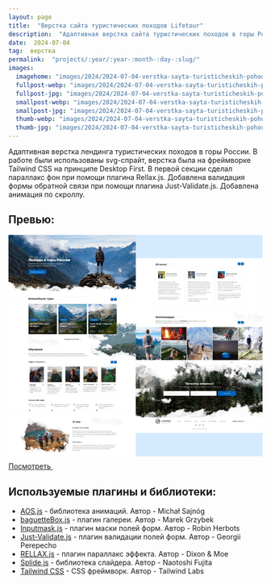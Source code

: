 ```yaml
---
layout: page
title:  "Верстка сайта туристических походов Lifetour"
description:  "Адаптивная верстка сайта туристических походов в горы России Lifetour"
date:  2024-07-04
tag:  верстка
permalink:  "projects/:year/:year-:month-:day-:slug/"
images:
  imagehome: "images/2024/2024-07-04-verstka-sayta-turisticheskih-pohodov-lifetour/1.jpg" #968x544
  fullpost-webp: "images/2024/2024-07-04-verstka-sayta-turisticheskih-pohodov-lifetour/1.webp" #968x544
  fullpost-jpg: "images/2024/2024-07-04-verstka-sayta-turisticheskih-pohodov-lifetour/1.jpg" #968x544
  smallpost-webp: "images/2024/2024-07-04-verstka-sayta-turisticheskih-pohodov-lifetour/small-post.webp" #436x244
  smallpost-jpg: "images/2024/2024-07-04-verstka-sayta-turisticheskih-pohodov-lifetour/small-post.jpg" #436x244
  thumb-webp: "images/2024/2024-07-04-verstka-sayta-turisticheskih-pohodov-lifetour/thumb-post.webp" #248x140
  thumb-jpg: "images/2024/2024-07-04-verstka-sayta-turisticheskih-pohodov-lifetour/thumb-post.jpg" #248x140
---
```


<p>Адаптивная верстка лендинга туристических походов в горы России. В работе были использованы svg-спрайт, верстка была на фреймворке Tailwind CSS на принципе Desktop First. В первой секции сделал параллакс фон при помощи плагина Rellax.js. Добавлена валидация формы обратной связи при помощи плагина Just-Validate.js. Добавлена анимация по скроллу.</p>

<h2>Превью:</h2>

<img src="images/2024/2024-07-04-verstka-sayta-turisticheskih-pohodov-lifetour/2.jpg">

<div class="full-article__button">
  <a class="button" rel="nofollow noreferrer noopener" target="_blank" href="https://lorsalio7.github.io/Lifetour/dist/">Посмотреть
    <svg class="button__icon button__icon--right" width="22" height="22">
      <use xlink:href="img/sprite.svg#new-tab-ic"></use>
    </svg>
  </a>
</div>

<h2>Используемые плагины и библиотеки:</h2>

<ul>
  <li><a href="https://michalsnik.github.io/aos/" rel="nofollow">AOS.js</a> - библиотека анимаций. Автор - Michał Sajnóg</li>
  <li><a href="https://feimosi.github.io/baguetteBox.js/" rel="nofollow">baguetteBox.js</a> - плагин галереи. Автор - Marek Grzybek</li>
  <li><a href="https://robinherbots.github.io/Inputmask/" rel="nofollow">Inputmask.js</a> - плагин маски полей форм. Автор - Robin Herbots</li>
  <li><a href="https://just-validate.dev/" rel="nofollow">Just-Validate.js</a> - плагин валидации полей форм. Автор - Georgii Perepecho</li>
  <li><a href="https://dixonandmoe.com/rellax/" rel="nofollow">RELLAX.js</a> - плагин параллакс эффекта. Автор - Dixon & Moe</li>
  <li><a href="https://splidejs.com/" rel="nofollow">Splide.js</a> - библиотека слайдера. Автор - Naotoshi Fujita</li>
  <li><a href="https://tailwindcss.com/" rel="nofollow">Tailwind CSS</a> - CSS фреймворк. Автор - Tailwind Labs</li>
</ul>
